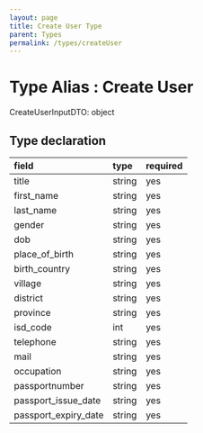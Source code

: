 ```yaml
---
layout: page
title: Create User Type
parent: Types
permalink: /types/createUser
---
```


# Type Alias : Create User

CreateUserInputDTO: object

## Type declaration

| field                | type      | required  |
|:---------------------|:----------|:----------|
| title                | string    | yes       |
| first_name           | string    | yes       |
| last_name            | string    | yes       |
| gender               | string    | yes       |
| dob                  | string    | yes       |
| place_of_birth       | string    | yes       |
| birth_country        | string    | yes       |
| village              | string    | yes       |
| district             | string    | yes       |
| province             | string    | yes       |
| isd_code             | int       | yes       |
| telephone            | string    | yes       |
| mail                 | string    | yes       |
| occupation           | string    | yes       |
| passportnumber       | string    | yes       |
| passport_issue_date  | string    | yes       |
| passport_expiry_date | string    | yes       |
